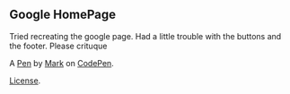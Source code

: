 Google HomePage
---------------
Tried recreating the google page.
Had a little trouble with the buttons and the footer.
Please crituque 

A [Pen](http://codepen.io/Marcusp619/pen/YPxJaR) by [Mark](http://codepen.io/Marcusp619) on [CodePen](http://codepen.io/).

[License](http://codepen.io/Marcusp619/pen/YPxJaR/license).
